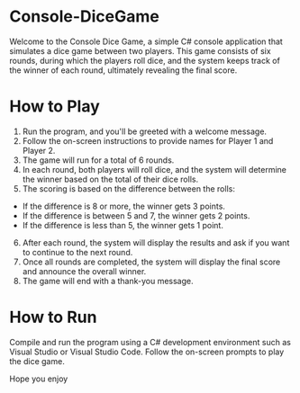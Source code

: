 # Console-DiceGame

Welcome to the Console Dice Game, a simple C# console application that simulates a dice game between two players. 
This game consists of six rounds, during which the players roll dice, and the system keeps track of the winner of each round, ultimately revealing the final score.

# How to Play

1. Run the program, and you'll be greeted with a welcome message.
2. Follow the on-screen instructions to provide names for Player 1 and Player 2.
3. The game will run for a total of 6 rounds.
4. In each round, both players will roll dice, and the system will determine the winner based on the total of their dice rolls.
5. The scoring is based on the difference between the rolls:
-  If the difference is 8 or more, the winner gets 3 points.
-  If the difference is between 5 and 7, the winner gets 2 points.
-  If the difference is less than 5, the winner gets 1 point.
6. After each round, the system will display the results and ask if you want to continue to the next round.
7. Once all rounds are completed, the system will display the final score and announce the overall winner.
8. The game will end with a thank-you message.

# How to Run

Compile and run the program using a C# development environment such as Visual Studio or Visual Studio Code. Follow the on-screen prompts to play the dice game.


Hope you enjoy
